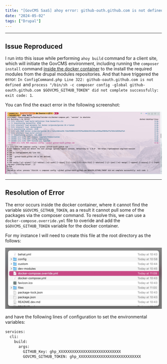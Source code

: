 ```yaml
---
title: "[GovCMS SaaS] ahoy error: github-outh.github.com is not defined"
date: "2024-05-02"
tags: ["Drupal"]
---
```





---

## Issue Reproduced

I run into this issue while performing `ahoy build` command for a client site, which will initiate the GovCMS environment, including running the `composer install` command <u>inside the docker container</u> to the install the required modules from the drupal modules repositories. And that have triggered the error: `In ConfigCommand.php Line 322: github-oauth.github.com is not defined `and `process "/bin/sh -c composer config -global github-oauth.github.com $GOVCMS_GITHUB_TOKEN" did not complete successfully: exit code: 1`.

You can find the exact error in the following screenshot:

![2024-05-02T111134](2024-05-02T111134.jpg)



---

## Resolution of Error

The error occurs inside the docker container, where it cannot find the variable `$GOVCMS_GITHUB_TOKEN`, as a result it cannot pull some of the packages via the composer command. To resolve this, we can use a `docker-compose.override.yml` file to overide and add the `$GOVCMS_GITHUB_TOKEN` variable for the docker container.

For my instance I will need to create this file at the root directory as the follows:

![2024-05-02T171646](2024-05-02T171646.jpg)

and have the following lines of configuration to set the environmental variables:

```
services:
  cli:
    build:
      args:
        GITHUB_Key: ghp_XXXXXXXXXXXXXXXXXXXXXXXXXXXX
        GOVCMS_GITHUB_TOKEN: ghp_XXXXXXXXXXXXXXXXXXXXXXXXXXXX
```



